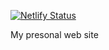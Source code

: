 [![Netlify Status](https://api.netlify.com/api/v1/badges/65b0dfb3-522a-48b9-a4be-02c743d8611d/deploy-status)](https://app.netlify.com/sites/nedbailov/deploys)

My presonal web site
